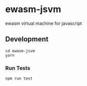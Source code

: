 # ewasm-jsvm

ewasm virtual machine for javascript

## Development

```
cd ewasm-jsvm
yarn
```

### Run Tests

```
npm run test
```

